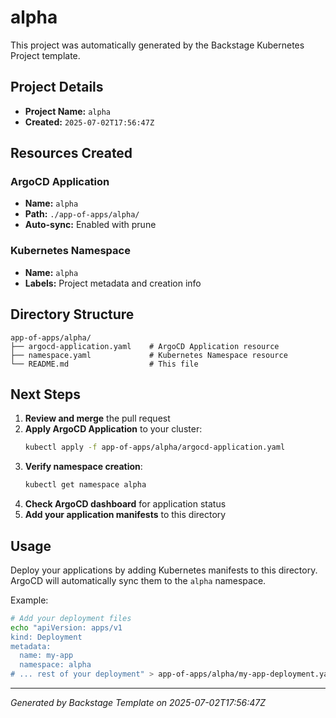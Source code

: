 # alpha

This project was automatically generated by the Backstage Kubernetes Project template.

## Project Details

- **Project Name:** `alpha`
- **Created:** `2025-07-02T17:56:47Z`

## Resources Created

### ArgoCD Application
- **Name:** `alpha`
- **Path:** `./app-of-apps/alpha/`
- **Auto-sync:** Enabled with prune

### Kubernetes Namespace
- **Name:** `alpha`
- **Labels:** Project metadata and creation info

## Directory Structure

```
app-of-apps/alpha/
├── argocd-application.yaml    # ArgoCD Application resource
├── namespace.yaml             # Kubernetes Namespace resource
└── README.md                  # This file
```

## Next Steps

1. **Review and merge** the pull request
2. **Apply ArgoCD Application** to your cluster:
   ```bash
   kubectl apply -f app-of-apps/alpha/argocd-application.yaml
   ```
3. **Verify namespace creation**:
   ```bash
   kubectl get namespace alpha
   ```
4. **Check ArgoCD dashboard** for application status
5. **Add your application manifests** to this directory

## Usage

Deploy your applications by adding Kubernetes manifests to this directory. ArgoCD will automatically sync them to the `alpha` namespace.

Example:
```bash
# Add your deployment files
echo "apiVersion: apps/v1
kind: Deployment
metadata:
  name: my-app
  namespace: alpha
# ... rest of your deployment" > app-of-apps/alpha/my-app-deployment.yaml
```

---

*Generated by Backstage Template on 2025-07-02T17:56:47Z*
